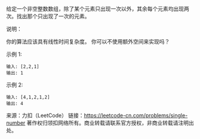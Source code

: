 给定一个非空整数数组，除了某个元素只出现一次以外，其余每个元素均出现两次。找出那个只出现了一次的元素。

说明：

你的算法应该具有线性时间复杂度。 你可以不使用额外空间来实现吗？

示例 1:
```
输入: [2,2,1]
输出: 1
```
示例 2:
```
输入: [4,1,2,1,2]
输出: 4
```
来源：力扣（LeetCode）
链接：https://leetcode-cn.com/problems/single-number
著作权归领扣网络所有。商业转载请联系官方授权，非商业转载请注明出处。